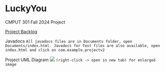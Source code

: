 # LuckyYou
CMPUT 301 Fall 2024 Project

[Project Backlog](https://github.com/orgs/CMPUT301F24nocode/projects/2)

Javadocs
`All javadocs files are in Documents folder, open Documents/index.html. Javadocs for Test files are also available, open index.html and click on com.example.projectv2`

Project UML Diagram
![](projectv2.png)
`(right-click -> open in new tab) for enlarged image`

